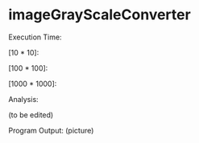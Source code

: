 # imageGrayScaleConverter

Execution Time:

[10 * 10]:

[100 * 100]:

[1000 * 1000]:

Analysis:

(to be edited)

Program Output:
(picture)
